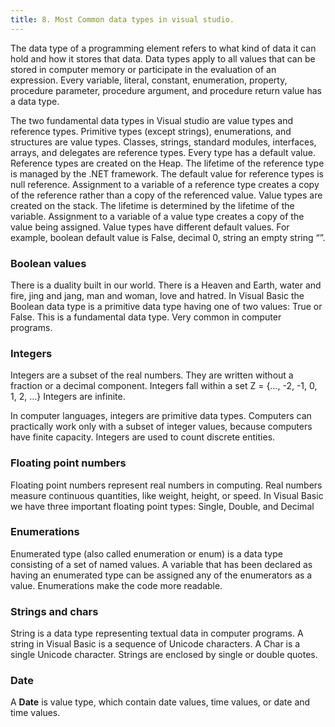 ```yaml
---
title: 8. Most Common data types in visual studio.
---
```

The data type of a programming element refers to what kind of data it can hold and how it stores that data. Data types apply to all values that can be stored in computer memory or participate in the evaluation of an expression. Every variable, literal, constant, enumeration, property, procedure parameter, procedure argument, and procedure return value has a data type.

The two fundamental data types in Visual studio are value types and reference types. Primitive types (except strings), enumerations, and structures are value types. Classes, strings, standard modules, interfaces, arrays, and delegates are reference types. Every type has a default value. Reference types are created on the Heap. The lifetime of the reference type is managed by the .NET framework. The default value for reference types is null reference. Assignment to a variable of a reference type creates a copy of the reference rather than a copy of the referenced value. Value types are created on the stack. The lifetime is determined by the lifetime of the variable. Assignment to a variable of a value type creates a copy of the value being assigned. Value types have different default values. For example, boolean default value is False, decimal 0, string an empty string “”. 

### Boolean values

There is a duality built in our world. There is a Heaven and Earth, water and fire, jing and jang, man and woman, love and hatred. In Visual Basic the Boolean data type is a primitive data type having one of two values: True or False. This is a fundamental data type. Very common in computer programs.

### Integers

Integers are a subset of the real numbers. They are written without a fraction or a decimal component. Integers fall within a set Z = {…, -2, -1, 0, 1, 2, …} Integers are infinite.

In computer languages, integers are primitive data types. Computers can practically work only with a subset of integer values, because computers have finite capacity. Integers are used to count discrete entities.

### Floating point numbers

Floating point numbers represent real numbers in computing. Real numbers measure continuous quantities, like weight, height, or speed. In Visual Basic we have three important floating point types: Single, Double, and Decimal

### Enumerations

Enumerated type (also called enumeration or enum) is a data type consisting of a set of named values. A variable that has been declared as having an enumerated type can be assigned any of the enumerators as a value. Enumerations make the code more readable.

### Strings and chars

String is a data type representing textual data in computer programs. A string in Visual Basic is a sequence of Unicode characters. A Char is a single Unicode character. Strings are enclosed by single or double quotes.

### Date

A **Date** is value type, which contain date values, time values, or date and time values. 

